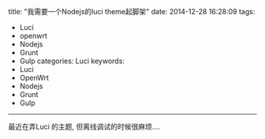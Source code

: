 title: "我需要一个Nodejs的luci theme起脚架"
date: 2014-12-28 16:28:09
tags:
  - Luci
  - openwrt
  - Nodejs
  - Grunt
  - Gulp
categories: Luci
keywords:
  - Luci
  - OpenWrt
  - Nodejs
  - Grunt
  - Gulp
---

最近在弄Luci 的主题, 但离线调试的时候很麻烦....

